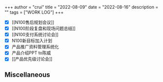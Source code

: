 +++
author = "crui"
title = "2022-08-09"
date = "2022-08-16"
description = ""
tags = ["WORK LOG"]
+++

- [x] [[N100售后规划会议]]
- [x] [[N100阶段复盘和现场问题总结]]
- [x] [[N100支付系统讨论会]]
- [x] N100新目标加入计划
- [x] 产品推广资料管理系统化
- [x] 产品介绍PPT to陈威
- [x] [[产品优先级讨论会]]

## Miscellaneous

